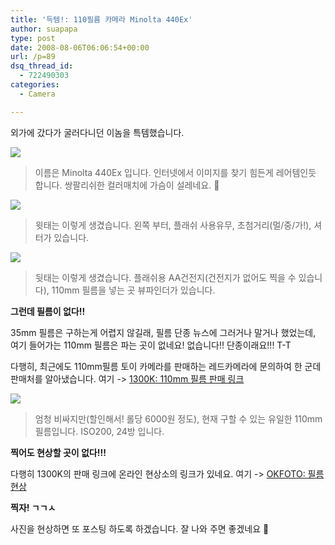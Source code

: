```yaml
---
title: '득템!: 110필름 카메라 Minolta 440Ex'
author: suapapa
type: post
date: 2008-08-06T06:06:54+00:00
url: /p=89
dsq_thread_id:
  - 722490303
categories:
  - Camera

---
```

외가에 갔다가 굴러다니던 이놈을 특템했습니다.

![](https://asset.homin.dev/blog/2008/08/minolta440ex.jpg)

> 이름은 Minolta 440Ex 입니다. 인터넷에서 이미지를 찾기 힘든게 레어템인듯 합니다. 쌍팔리쉬한 컬러매치에 가슴이 설레네요. 🙂



  
![](https://asset.homin.dev/blog/2008/08/minolta440ex_buttons.jpg)

> 윗태는 이렇게 생겼습니다. 왼쪽 부터, 플래쉬 사용유무, 초첨거리(멀/중/가!), 셔터가 있습니다.

![](https://asset.homin.dev/blog/2008/08/minolta440ex_openup.jpg)

> 뒷태는 이렇게 생겼습니다. 플래쉬용 AA건전지(건전지가 없어도 찍을 수 있습니다), 110mm 필름을 넣는 곳 뷰파인더가 있습니다.

**그런데 필름이 없다!!**

35mm 필름은 구하는게 어렵지 않길래, 필름 단종 뉴스에 그러거나 말거나 했었는데, 여기 들어가는 110mm 필름은 파는 곳이 없네요! 없습니다!! 단종이래요!!! T-T

다행히, 최근에도 110mm필름 토이 카메라를 판매하는 레드카메라에 문의하여 한 군데 판매처를 알아냈습니다. 여기 -> [1300K: 110mm 필름 판매 링크][1]

![](https://asset.homin.dev/blog/2008/08/agfa_110mm_film.jpg)

> 엄청 비싸지만(할인해서! 롤당 6000원 정도), 현재 구할 수 있는 유일한 110mm 필름입니다. ISO200, 24방 입니다.

**찍어도 현상할 곳이 없다!!!**

다행히 1300K의 판매 링크에 온라인 현상소의 링크가 있네요. 여기 -> [OKFOTO: 필름현상  
][2] 

**찍자! ㄱㄱㅅ** 

사진을 현상하면 또 포스팅 하도록 하겠습니다. 잘 나와 주면 좋겠네요 🙂

 [1]: http://www.1300k.com/shop/goodsDetail.html?goodsno=200804170230
 [2]: http://photo4.okfoto.co.kr/print/05_film_photo.asp